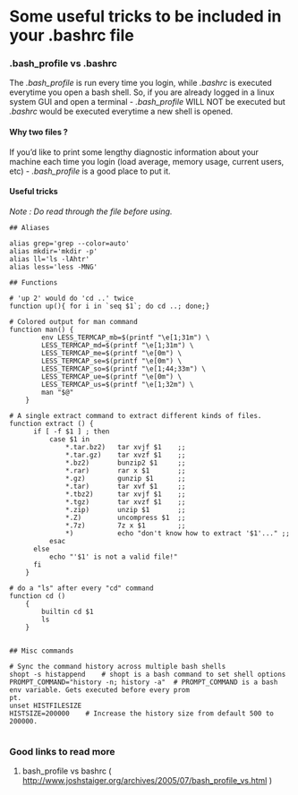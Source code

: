 # Some useful tricks to be included in your .bashrc file

### .bash_profile vs .bashrc

The _.bash_profile_ is run every time you login, while _.bashrc_ is executed everytime you open a bash shell. So, if you are already logged in a linux system GUI and open a terminal - _.bash_profile_ WILL NOT be executed but _.bashrc_ would be executed everytime a new shell is opened.

#### Why two files ?
If you’d like to print some lengthy diagnostic information about your machine each time you login (load average, memory usage, current users, etc) - _.bash_profile_ is a good place to put it.


#### Useful tricks

*Note : Do read through the file before using.*

```
## Aliases

alias grep='grep --color=auto'
alias mkdir='mkdir -p'
alias ll='ls -lAhtr'
alias less='less -MNG'

## Functions

# 'up 2' would do 'cd ..' twice
function up(){ for i in `seq $1`; do cd ..; done;}

# Colored output for man command
function man() {
        env LESS_TERMCAP_mb=$(printf "\e[1;31m") \
        LESS_TERMCAP_md=$(printf "\e[1;31m") \
        LESS_TERMCAP_me=$(printf "\e[0m") \
        LESS_TERMCAP_se=$(printf "\e[0m") \
        LESS_TERMCAP_so=$(printf "\e[1;44;33m") \
        LESS_TERMCAP_ue=$(printf "\e[0m") \
        LESS_TERMCAP_us=$(printf "\e[1;32m") \
        man "$@"
    }

# A single extract command to extract different kinds of files.
function extract () {
      if [ -f $1 ] ; then
          case $1 in
              *.tar.bz2)   tar xvjf $1    ;;
              *.tar.gz)    tar xvzf $1    ;;
              *.bz2)       bunzip2 $1     ;;
              *.rar)       rar x $1       ;;
              *.gz)        gunzip $1      ;;
              *.tar)       tar xvf $1     ;;
              *.tbz2)      tar xvjf $1    ;;
              *.tgz)       tar xvzf $1    ;;
              *.zip)       unzip $1       ;;
              *.Z)         uncompress $1  ;;
              *.7z)        7z x $1        ;;
              *)           echo "don't know how to extract '$1'..." ;;
          esac
      else
          echo "'$1' is not a valid file!"
      fi
    }

# do a "ls" after every "cd" command
function cd ()
    {
        builtin cd $1
        ls
    }


## Misc commands

# Sync the command history across multiple bash shells
shopt -s histappend    # shopt is a bash command to set shell options
PROMPT_COMMAND="history -n; history -a"  # PROMPT_COMMAND is a bash env variable. Gets executed before every prom
pt.
unset HISTFILESIZE
HISTSIZE=200000    # Increase the history size from default 500 to 200000.


```




### Good links to read more 

1. bash_profile vs bashrc ( http://www.joshstaiger.org/archives/2005/07/bash_profile_vs.html )



